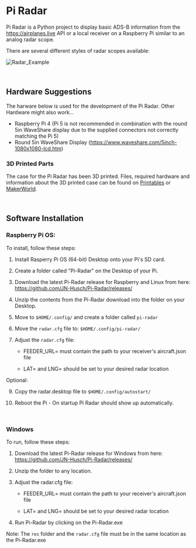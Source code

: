 # Pi Radar

Pi Radar is a Python project to display basic ADS-B information from the https://airplanes.live API or a local receiver on a Raspberry Pi similar to an analog radar scope.

There are several different styles of radar scopes available:

![Radar_Example](https://github.com/JN-Husch/Pi-Radar/assets/156305491/3c46a59e-bdc7-491c-96d8-f99feeb98f57)

</br>

## Hardware Suggestions

The harware below is used for the development of the Pi Radar. Other Hardware might also work...

- Raspberry Pi 4 (Pi 5 is not recommended in combination with the round 5in WaveShare display due to the supplied connectors not correctly matching the Pi 5)
- Round 5in WaveShare Display (https://www.waveshare.com/5inch-1080x1080-lcd.htm)

### 3D Printed Parts

The case for the Pi Radar has been 3D printed. Files, required hardware and information about the 3D printed case can be found on [Printables](https://www.printables.com/model/847901-wall-mounted-case-for-round-waveshare-5in-display) or [MakerWorld](https://makerworld.com/en/models/433318#profileId-338029).

</br>

## Software Installation

### Raspberry Pi OS:

To install, follow these steps:

1. Install Rasperry Pi OS (64-bit) Desktop onto your Pi's SD card.

2. Create a folder called "Pi-Radar" on the Desktop of your Pi.

3. Download the latest Pi-Radar release for Raspberry and Linux from here: https://github.com/JN-Husch/Pi-Radar/releases/

4. Unzip the contents from the Pi-Radar download into the folder on your Desktop.

5. Move to `$HOME/.config/` and create a folder called `pi-radar`

7. Move the `radar.cfg` file to: `$HOME/.config/pi-radar/`

8. Adjust the `radar.cfg` file:

   - FEEDER_URL= must contain the path to your receiver's aircraft.json file

   - LAT= and LNG= should be set to your desired radar location

Optional:

9. Copy the radar.desktop file to `$HOME/.config/autostart/`

10. Reboot the Pi - On startup Pi Radar should show up automatically.


</br>

### Windows

To run, follow these steps:

1. Download the latest Pi-Radar release for Windows from here: https://github.com/JN-Husch/Pi-Radar/releases/

2. Unzip the folder to any location.

3. Adjust the radar.cfg file:

   - FEEDER_URL= must contain the path to your receiver's aircraft.json file

   - LAT= and LNG= should be set to your desired radar location

4. Run Pi-Radar by clicking on the Pi-Radar.exe

Note: The `res` folder and the `radar.cfg` file must be in the same location as the Pi-Radar.exe
